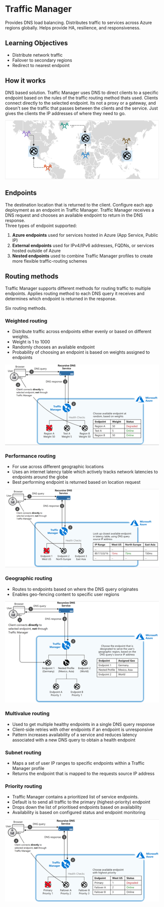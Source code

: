 # Traffic Manager

Provides DNS load balancing. Distributes traffic to services across Azure regions globally. Helps provide HA, resilience, and responsiveness.

## Learning Objectives

- Distribute network traffic
- Failover to secondary regions
- Redirect to nearest endpoint

## How it works

DNS based solution. Traffic Manager uses DNS to direct clients to a specific endpoint based on the rules of the traffic routing method thats used. Clients connect directly to the selected endpoint. Its not a proxy or a gateway, and doesn't see the traffic that passes between the clients and the service. Just gives the clients the IP addresses of where they need to go.

![](assets/1e-worldwide.svg)


## Endpoints

The destination location that is returned to the client. Configure each app deployment as an endpoint in Traffic Manager. Traffic Manager receives a DNS request and chooses an available endpoint to return in the DNS response.  
Three types of endpoint supported:

1. <b>Azure endpoints</b> used for services hosted in Azure (App Service, Public IP)
2. <b>External endpoints</b> used for IPv4/IPv6 addresses, FQDNs, or services hosted outside of Azure
3. <b>Nested endpoints</b> used to combine Traffic Manager profiles to create more flexible traffic-routing schemes


## Routing methods

Traffic Manager supports different methods for routing traffic to multiple endpoints. Applies routing method to each DNS query it receives and determines which endpoint is returned in the response.

Six routing methods.


### Weighted routing

- Distribute traffic across endpoints either evenly or based on different weights.
- Weight is 1 to 1000
- Randomly chooses an available endpoint
- Probability of choosing an endpoint is based on weights assigned to endpoints

![](assets/1e-weighted.png)


### Performance routing

- For use across different geographic locations
- Uses an internet latency table which actively tracks network latencies to endpoints around the globe
- Best performing endpoint is returned based on location request

![](assets/1e-performance.png)


### Geographic routing

- Routes to endpoints based on where the DNS query originates
- Enables geo-fencing content to specific user regions

![](assets/1e-geographic.png)


### Multivalue routing

- Used to get multiple healthy endpoints in a single DNS query response
- Client-side retries with other endpoints if an endpoint is unresponsive
- Pattern increases availability of a service and reduces latency associated with a new DNS query to obtain a health endpoint


### Subnet routing

- Maps a set of user IP ranges to specific endpoints within a Traffic Manager profile
- Returns the endpoint that is mapped to the requests source IP address


### Priority routing

- Traffic Manager contains a prioritized list of service endpoints.
- Default is to send all traffic to the primary (highest-priority) endpoint
- Drops down the list of prioritised endpoints based on availability
- Availability is based on configured status and endpoint monitoring

![](assets/1e-priority.png)


